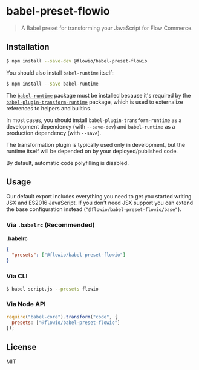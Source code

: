 # babel-preset-flowio

> A Babel preset for transforming your JavaScript for Flow Commerce.

## Installation

```sh
$ npm install --save-dev @flowio/babel-preset-flowio
```

You should also install `babel-runtime` itself:

```sh
$ npm install --save babel-runtime
```

The [`babel-runtime`](https://www.npmjs.com/package/babel-runtime) package must be installed because it's required by the [`babel-plugin-transform-runtime`](https://babeljs.io/docs/plugins/transform-runtime/) package, which is used to externalize references to helpers and builtins. 

In most cases, you should install `babel-plugin-transform-runtime` as a development dependency (with `--save-dev`) and `babel-runtime` as a production dependency (with `--save`).

The transformation plugin is typically used only in development, but the runtime itself will be depended on by your deployed/published code.

By default, automatic code polyfilling is disabled.

## Usage

Our default export includes everything you need to get you started writing JSX
and ES2016 JavaScript. If you don't need JSX support you can extend the base
configuration instead (`"@flowio/babel-preset-flowio/base"`).

### Via `.babelrc` (Recommended)

**.babelrc**

```json
{
  "presets": ["@flowio/babel-preset-flowio"]
}
```

### Via CLI

```sh
$ babel script.js --presets flowio
```

### Via Node API

```javascript
require("babel-core").transform("code", {
  presets: ["@flowio/babel-preset-flowio"]
});
```

## License

MIT